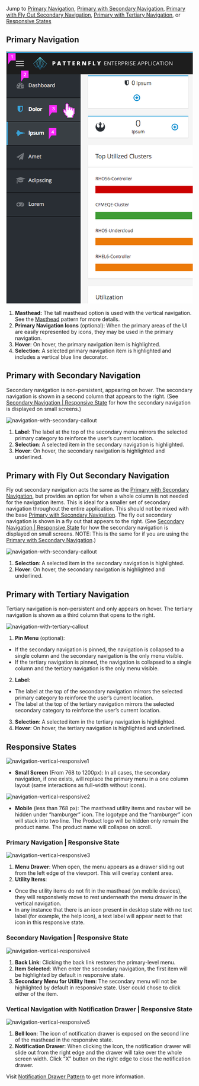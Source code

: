 Jump to [Primary Navigation](#primary-navigation), [Primary with Secondary Navigation](#primary-with-secondary-navigation), [Primary with Fly Out Secondary Navigation](#primary-with-fly-out-secondary-navigation), [Primary with Tertiary Navigation](#primary-with-tertiary-navigation), or [Responsive States](#responsive-states)


## Primary Navigation
![navigation-primary-callout](img/navigation-primary-callout.png)

1. **Masthead:** The tall masthead option is used with the vertical navigation. See the   [Masthead](https://www.patternfly.org/pattern-library/application-framework/masthead/#_) pattern for more details.
2. **Primary Navigation Icons** (optional): When the primary areas of the UI are easily represented by icons, they may be used in the primary navigation.
3. **Hover**: On hover, the primary navigation item is highlighted.
4. **Selection**: A selected primary navigation item is highlighted and includes a vertical blue line decorator.

## Primary with Secondary Navigation
Secondary navigation is non-persistent, appearing on hover. The secondary navigation is shown in a second column that appears to the right. (See [Secondary Navigation | Responsive State](#secondary-navigation-|-responsive-state) for how the secondary navigation is displayed on small screens.)

![navigation-with-secondary-callout](img/navigation-with-secondary-callout.png)

1. **Label**: The label at the top of the secondary menu mirrors the selected primary category to reinforce the user’s current location.
2. **Selection**: A selected item in the secondary navigation is highlighted.
3. **Hover**: On hover, the secondary navigation is highlighted and underlined.

## Primary with Fly Out Secondary Navigation
Fly out secondary navigation acts the same as the [Primary with Secondary Navigation](#primary-with-secondary-navigation), but provides an option for when a whole column is not needed for the navigation items. This is ideal for a smaller set of secondary navigation throughout the entire application. This should not be mixed with the base [Primary with Secondary Navigation](#primary-with-secondary-navigation). The fly out secondary navigation is shown in a fly out that appears to the right. (See [Secondary Navigation | Responsive State](#secondary-navigation-|-responsive-state) for how the secondary navigation is displayed on small screens. NOTE: This is the same for if you are using the [Primary with Secondary Navigation](#primary-with-secondary-navigation).)

![navigation-with-secondary-callout](img/navigation-with-fly-out-secondary-callout.png)

1. **Selection**: A selected item in the secondary navigation is highlighted.
2. **Hover**: On hover, the secondary navigation is highlighted and underlined.

## Primary with Tertiary Navigation
Tertiary navigation is non-persistent and only appears on hover. The tertiary navigation is shown as a third column that opens to the right.

![navigation-with-tertiary-callout](img/navigation-with-tertiary-callout.png)

1. **Pin Menu** (optional):
  - If the secondary navigation is pinned, the navigation is collapsed to a single column and the secondary navigation is the only menu visible.
  - If the tertiary navigation is pinned, the navigation is collapsed to a single column and the tertiary navigation is the only menu visible.
2. **Label**:
  - The label at the top of the secondary navigation mirrors the selected primary category to reinforce the user’s current location.
  - The label at the top of the tertiary navigation mirrors the selected secondary category to reinforce the user’s current location.
3. **Selection**: A selected item in the tertiary navigation is highlighted.
4. **Hover**: On hover, the tertiary navigation is highlighted and underlined.

## Responsive States
![navigation-vertical-responsive1](img/navigation-vertical-responsive1@2x.png)
- **Small Screen** (From 768 to 1200px): In all cases, the secondary navigation, if one exists, will replace the primary menu in a one column layout (same interactions as full-width without icons).

![navigation-vertical-responsive2](img/navigation-vertical-responsive2.png)
- **Mobile** (less than 768 px): The masthead utility items and navbar will be hidden under “hamburger” icon. The logotype and the “hamburger” icon will stack into two line. The Product logo will be hidden only remain the product name. The product name will collapse on scroll.


### Primary Navigation | Responsive State

![navigation-vertical-responsive3](img/navigation-vertical-responsive3.png)

1. **Menu Drawer**: When open, the menu appears as a drawer sliding out from the left edge of the viewport. This will overlay content area.
2. **Utility Items**:
  - Once the utility items do not fit in the masthead (on mobile devices), they will responsively move to rest underneath the menu drawer in the vertical navigation.
  - In any instance that there is an icon present in desktop state with no text label (for example, the help icon), a text label will appear next to that icon in this responsive state.



### Secondary Navigation | Responsive State
![navigation-vertical-responsive4](img/navigation-vertical-responsive4.png)
1. **Back Link**: Clicking the back link restores the primary-level menu.
2. **Item Selected**: When enter the secondary navigation, the first item will be highlighted by default in responsive state.
3. **Secondary Menu for Utility Item**: The secondary menu will not be highlighted by default in responsive state. User could chose to click either of the item.

### Vertical Navigation with Notification Drawer | Responsive State
![navigation-vertical-responsive5](img/navigation-vertical-responsive5@2x.png)
1. **Bell Icon**: The icon of notification drawer is exposed on the second line of the masthead in the responsive state.
2. **Notification Drawer**: When clicking the Icon, the notification drawer will slide out from the right edge and the drawer will take over the whole screen width. Click “X” button on the right edge to close the notification drawer.

Visit [Notification Drawer Pattern](http://www.patternfly.org/pattern-library/communication/notification-drawer/#/design) to get more information.
